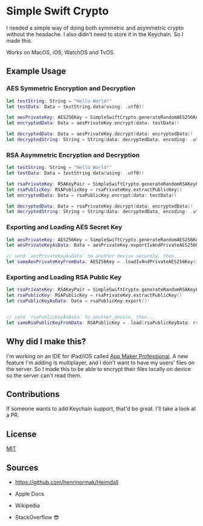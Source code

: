 # Simple Swift Crypto

I needed a simple way of doing both symmetric and asymmetric crypto without the headache. I also didn't need to store it in the Keychain. So I made this.

Works on MacOS, iOS, WatchOS and TvOS.

## Example Usage

### AES Symmetric Encryption and Decryption

```swift
let testString: String = "Hello World!"
let testData: Data = testString.data(using: .utf8)!

let aesPrivateKey: AES256Key = SimpleSwiftCrypto.generateRandomAES256Key()!
let encryptedData: Data = aesPrivateKey.encrypt(data: testData)!

let decryptedData: Data = aesPrivateKey.decrypt(data: encryptedData)!
let decryptedString: String = String(data: decryptedData, encoding: .utf8)! // "Hello World!"
```

### RSA Asymmetric Encryption and Decryption

```swift
let testString: String = "Hello World!"
let testData: Data = testString.data(using: .utf8)!

let rsaPrivateKey: RSAKeyPair = SimpleSwiftCrypto.generateRandomRSAKeyPair()!
let rsaPublicKey: RSAPublicKey = rsaPrivateKey.extractPublicKey()
let encryptedData: Data = rsaPublicKey.encrypt(data: testData)!

let decryptedData: Data = rsaPrivateKey.decrypt(data: encryptedData)!
let decryptedString: String = String(data: decryptedData, encoding: .utf8)! // "Hello World!"
```

### Exporting and Loading AES Secret Key

```swift
let aesPrivateKey: AES256Key = SimpleSwiftCrypto.generateRandomAES256Key()!
let aesPrivateKeyAsData: Data = aesPrivateKey.exportIvAndPrivateAES256Key()

// send `aesPrivateKeyAsData` to another device securely, then...  
let sameAesPrivateKeyFromData: AES256Key = .loadIvAndPrivateAES256Key(ivAndPrivateAES256Key: aesPrivateKeyAsData)!
```

### Exporting and Loading RSA Public Key

```swift
let rsaPrivateKey: RSAKeyPair = SimpleSwiftCrypto.generateRandomRSAKeyPair()!
let rsaPublicKey: RSAPublicKey = rsaPrivateKey.extractPublicKey()
let rsaPublicKeyAsData: Data = rsaPublicKey.export()!


// send `rsaPublicKeyAsData` to another device, then...  
let sameRsaPublicKeyFromData: RSAPublicKey = .load(rsaPublicKeyData: rsaPublicKeyAsData)!
```

## Why did I make this?

I'm working on an IDE for iPad/iOS called [App Maker Professional](https://www.appmakerios.com). A new feature I'm adding is multiplayer, and I don't want to have my users' files on the server. So I made this to be able to encrypt their files locally on device so the server can't read them.

## Contributions

If someone wants to add Keychain support, that'd be great. I'll take a look at a PR.

## License

[MIT](https://github.com/joehinkle11/SimpleSwiftCrypto/blob/main/LICENSE)

## Sources

- https://github.com/henrinormak/Heimdall

- Apple Docs

- Wikipedia

- StackOverflow 😎
